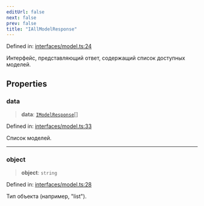 ```yaml
---
editUrl: false
next: false
prev: false
title: "IAllModelResponse"
---
```


Defined in: [interfaces/model.ts:24](https://github.com/zloishavrin/gigachat-node/blob/73ed16d3e69f1a2db708863e616d3d5cae700e52/src/interfaces/model.ts#L24)

Интерфейс, представляющий ответ, содержащий список доступных моделей.

## Properties

### data

> **data**: [`IModelResponse`](/https:/github.com/zloishavrin/gigachat-node/api/interfaces/model/interfaces/imodelresponse/)[]

Defined in: [interfaces/model.ts:33](https://github.com/zloishavrin/gigachat-node/blob/73ed16d3e69f1a2db708863e616d3d5cae700e52/src/interfaces/model.ts#L33)

Список моделей.

***

### object

> **object**: `string`

Defined in: [interfaces/model.ts:28](https://github.com/zloishavrin/gigachat-node/blob/73ed16d3e69f1a2db708863e616d3d5cae700e52/src/interfaces/model.ts#L28)

Тип объекта (например, "list").
